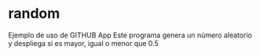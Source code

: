 # random
Ejemplo de uso de GITHUB App
Este programa genera un número aleatorio
y despliega si es mayor, igual o menor que 0.5
